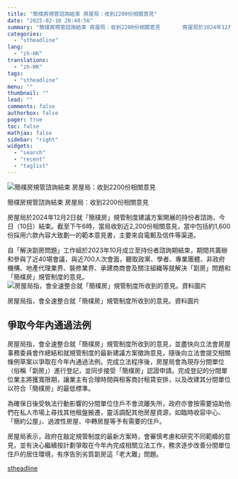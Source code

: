 ```yaml
---
title: "簡樸房規管諮詢結束 房屋局：收到2200份相關意見"
date: "2025-02-10 20:40:56"
summary: "簡樸房規管諮詢結束 房屋局：收到2200份相關意見       房屋局於2024年12月2日..."
categories:
  - "stheadline"
lang:
  - "zh-HK"
translations:
  - "zh-HK"
tags:
  - "stheadline"
menu: ""
thumbnail: ""
lead: ""
comments: false
authorbox: false
pager: true
toc: false
mathjax: false
sidebar: "right"
widgets:
  - "search"
  - "recent"
  - "taglist"
---
```


![簡樸房規管諮詢結束 房屋局：收到2200份相關意見](https://image.stheadline.com/f/680p0/0x0/100/none/b36dc105aa519acf1ae3de660e5c388f/stheadline/inewsmedia/20250210/_2025021020333386485.jpg)

簡樸房規管諮詢結束 房屋局：收到2200份相關意見




房屋局於2024年12月2日就「簡樸房」規管制度建議方案開展的持份者諮詢，今日（10日）結束。截至下午6時，當局收到近2,200份相關意見，當中包括約1,600份採用六款內容大致劃一的範本意見書，主要來自電郵及信件等渠道。

自「解決劏房問題」工作組於2023年10月成立至持份者諮詢期結束，期間共籌辦和參與了近40場會議，與近700人次會面，聽取政黨、學者、專業團體、非政府機構、地產代理業界、裝修業界、承建商商會及關注組織等就解決「劏房」問題和「簡樸房」規管制度的意見。
 ![房屋局指，會全速整合就「簡樸房」規管制度所收到的意見。資料圖片](https://image.hkhl.hk/f/1024p0/0x0/100/none/48dce90d02ecf8c289bdc30b3a494d20/2025-02/_2025011312562313575.jpg)


房屋局指，會全速整合就「簡樸房」規管制度所收到的意見。資料圖片




爭取今年內通過法例
---------

房屋局指，會全速整合就「簡樸房」規管制度所收到的意見，並盡快向立法會房屋事務委員會作總結和就規管制度的最新建議方案徵詢意見，隨後向立法會提交相關條例草案以爭取在今年內通過法例。完成立法程序後，房屋局會為現存分間單位（俗稱「劏房」）進行登記，並同步接受「簡樸房」認證申請。完成登記的分間單位業主將獲寬限期，讓業主有合理時間與租客商討租賃安排，以及改建其分間單位以符合「簡樸房」的最低標準。

為確保日後受執法行動影響的分間單位住戶不會流離失所，政府亦會按需要協助他們在私人市場上尋找其他租盤搬遷，靈活調配其他房屋資源，如臨時收容中心、「簡約公屋」、過渡性房屋、中轉房屋等予有需要的住戶。

房屋局表示，政府在敲定規管制度的最新方案時，會審慎考慮和研究不同範疇的意見，並有決心繼續按計劃爭取在今年內完成相關立法工作，務求逐步改善分間單位住戶的居住環境，有序告別劣質劏房這「老大難」問題。

[stheadline](https://std.stheadline.com/realtime/article/2051957/即時-港聞-簡樸房規管諮詢結束-房屋局-收到2200份相關意見)

